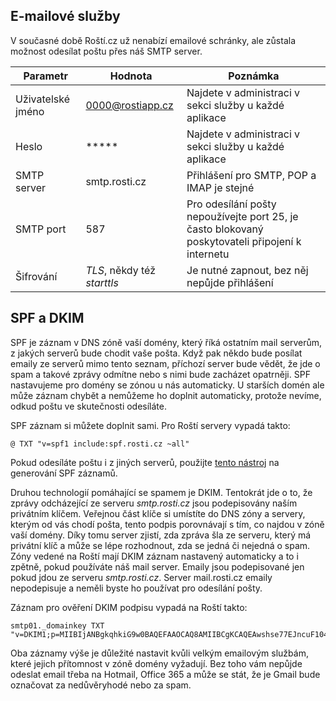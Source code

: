 ## E-mailové služby

V současné době Roští.cz už nenabízí emailové schránky, ale zůstala možnost odesílat poštu přes náš SMTP server.

|Parametr|Hodnota|Poznámka|
|-|-|-|
|Uživatelské jméno|0000@rostiapp.cz|Najdete v administraci v sekci služby u každé aplikace|
|Heslo| \*\*\*\*\*|Najdete v administraci v sekci služby u každé aplikace|
|SMTP server|smtp.rosti.cz|Přihlášení pro SMTP, POP a IMAP je stejné|
|SMTP port  | 587 | Pro odesílání pošty nepoužívejte port 25, je často blokovaný poskytovateli připojení k internetu |
|Šifrování|*TLS*, někdy též *starttls*|Je nutné zapnout, bez něj nepůjde přihlášení|

## SPF a DKIM

SPF je záznam v DNS zóně vaší domény, který říká ostatním mail serverům, z jakých serverů bude chodit vaše pošta. Když pak někdo bude posílat emaily ze serverů mimo tento seznam, příchozí server bude vědět, že jde o spam a takové zprávy odmítne nebo s nimi bude zacházet opatrněji. SPF nastavujeme pro domény se zónou u nás automaticky. U starších domén ale může záznam chybět a nemůžeme ho doplnit automaticky, protože nevíme, odkud poštu ve skutečnosti odesíláte.

SPF záznam si můžete doplnit sami. Pro Roští servery vypadá takto:

    @ TXT "v=spf1 include:spf.rosti.cz ~all"

Pokud odesíláte poštu i z jiných serverů, použijte [tento nástroj](http://www.spfwizard.net/) na generování SPF záznamů.

Druhou technologií pomáhající se spamem je DKIM. Tentokrát jde o to, že zprávy odcházející ze serveru *smtp.rosti.cz* jsou podepisovány naším privátním klíčem. Veřejnou část klíče si umístíte do DNS zóny a servery, kterým od vás chodí pošta, tento podpis porovnávají s tím, co najdou v zóně vaší domény. Díky tomu server zjistí, zda zpráva šla ze serveru, který má privátní klíč a může se lépe rozhodnout, zda se jedná či nejedná o spam. Zóny vedené na Roští mají DKIM záznam nastavený automaticky a to i zpětně, pokud používáte náš mail server. Emaily jsou podepisované jen pokud jdou ze serveru *smtp.rosti.cz*. Server mail.rosti.cz emaily nepodepisuje a neměli byste ho používat pro odesílání pošty.

Záznam pro ověření DKIM podpisu vypadá na Roští takto:

    smtp01._domainkey TXT "v=DKIM1;p=MIIBIjANBgkqhkiG9w0BAQEFAAOCAQ8AMIIBCgKCAQEAwshse77EJncuF104/Sl6HsafJxEmBPUoBduGKgcDbt8jwio4/Frz6k98+ZA1woMEhUWt72McktdVVf/kcGubdOA+AMnqvYRJzQAYQsAOUJzZDt/nRvBwYkuoVbrNrdnw8KN/s/T3lGWXDKf1Ly4knWZhStw8RNCr2+km4A78ab/ufvSggWj2A+nE5L3Vb8DRldJ7IatWsOC8su3vBMMVt5wYR1TfHDgP878RlDfXkGFLUzN+Uh8uc9+m7WHt7oM4wNMoBazjJJqKq4mF80YNXFKvEtL7Qzy7DPYYylSCNcYyOKwNmj8lNZiO1EHHe2qMGszepA33AecaWZdW8UhgUwIDAQAB"

Oba záznamy výše je důležité nastavit kvůli velkým emailovým službám, které jejich přítomnost v zóně domény vyžadují. Bez toho vám nepůjde odeslat email třeba na Hotmail, Office 365 a může se stát, že je Gmail bude označovat za nedůvěryhodé nebo za spam.
